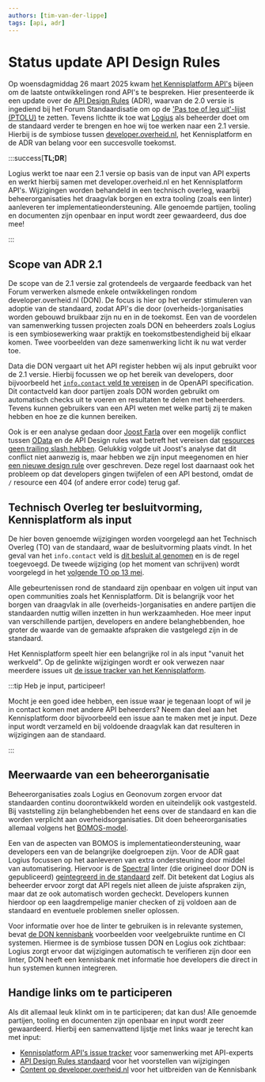 ```yaml
---
authors: [tim-van-der-lippe]
tags: [api, adr]
---
```

# Status update API Design Rules

Op woensdagmiddag 26 maart 2025 kwam [het Kennisplatform API's](/communities/kennisplatform-apis/) bijeen om de laatste ontwikkelingen rond API's te bespreken.
Hier presenteerde ik een update over de [API Design Rules](https://gitdocumentatie.logius.nl/publicatie/api/adr/) (ADR), waarvan de 2.0 versie is ingediend bij het Forum Standaardisatie om op de ['Pas toe of leg uit'-lijst (PTOLU)](https://www.forumstandaardisatie.nl/open-standaarden/rest-api-design-rules) te zetten.
Tevens lichtte ik toe wat [Logius](https://www.logius.nl/) als beheerder doet om de standaard verder te brengen en hoe wij toe werken naar een 2.1 versie.
Hierbij is de symbiose tussen [developer.overheid.nl](https://developer.overheid.nl), het Kennisplatform en de ADR van belang voor een succesvolle toekomst.

<!-- truncate -->

:::success[**TL;DR**]

Logius werkt toe naar een 2.1 versie op basis van de input van API experts en werkt hierbij samen met developer.overheid.nl en het Kennisplatform API's.
Wijzigingen worden behandeld in een technisch overleg, waarbij beheerorganisaties het draagvlak borgen en extra tooling (zoals een linter) aanleveren ter implementatieondersteuning.
Alle genoemde partijen, tooling en documenten zijn openbaar en input wordt zeer gewaardeerd, dus doe mee!

:::

## Scope van ADR 2.1

De scope van de 2.1 versie zal grotendeels de vergaarde feedback van het Forum verwerken alsmede enkele ontwikkelingen rondom developer.overheid.nl (DON).
De focus is hier op het verder stimuleren van adoptie van de standaard, zodat API's die door (overheids-)organisaties worden gebouwd bruikbaar zijn nu en in de toekomst.
Een van de voordelen van samenwerking tussen projecten zoals DON en beheerders zoals Logius is een symbiosewerking waar praktijk en toekomstbestendigheid bij elkaar komen.
Twee voorbeelden van deze samenwerking licht ik nu wat verder toe.

Data die DON vergaart uit het API register hebben wij als input gebruikt voor de 2.1 versie.
Hierbij focussen we op het bereik van developers, door bijvoorbeeld het [`info.contact` veld te vereisen](https://github.com/Logius-standaarden/API-Design-Rules/pull/161) in de OpenAPI specification.
Dit contactveld kan door partijen zoals DON worden gebruikt om automatisch checks uit te voeren en resultaten te delen met beheerders.
Tevens kunnen gebruikers van een API weten met welke partij zij te maken hebben en hoe ze die kunnen bereiken.

Ook is er een analyse gedaan door [Joost Farla](/blog/authors/joost-farla) over een mogelijk conflict tussen [OData](https://docs.oasis-open.org/odata/odata/v4.01/odata-v4.01-part2-url-conventions.html) en de API Design rules wat betreft het vereisen dat [resources geen trailing slash hebben](https://gitdocumentatie.logius.nl/publicatie/api/adr/#/core/no-trailing-slash).
Gelukkig volgde uit Joost's analyse dat dit conflict niet aanwezig is, maar hebben we zijn input meegenomen en hier [een nieuwe design rule](https://github.com/Logius-standaarden/API-Design-Rules/pull/165/) over geschreven.
Deze regel lost daarnaast ook het probleem op dat developers gingen twijfelen of een API bestond, omdat de `/` resource een 404 (of andere error code) terug gaf.

## Technisch Overleg ter besluitvorming, Kennisplatform als input

De hier boven genoemde wijzigingen worden voorgelegd aan het Technisch Overleg (TO) van de standaard, waar de besluitvorming plaats vindt.
In het geval van het `info.contact` veld is [dit besluit al genomen](https://github.com/Logius-standaarden/Overleg/blob/main/API/2025-05-13/2025-02-04%20%20Verslag%20TO%20ADR%20API%20Design%20Rules.pdf) en is de regel toegevoegd.
De tweede wijziging (op het moment van schrijven) wordt voorgelegd in het [volgende TO op 13 mei](https://github.com/Logius-standaarden/Overleg/tree/main/API/2025-05-13).

Alle gebeurtenissen rond de standaard zijn openbaar en volgen uit input van open communities zoals het Kennisplatform.
Dit is belangrijk voor het borgen van draagvlak in alle (overheids-)organisaties en andere partijen die standaarden nuttig willen inzetten in hun werkzaamheden.
Hoe meer input van verschillende partijen, developers en andere belanghebbenden, hoe groter de waarde van de gemaakte afspraken die vastgelegd zijn in de standaard.

Het Kennisplatform speelt hier een belangrijke rol in als input "vanuit het werkveld".
Op de gelinkte wijzigingen wordt er ook verwezen naar meerdere issues uit [de issue tracker van het Kennisplatform](https://github.com/Geonovum/KP-APIs/issues).

:::tip Heb je input, participeer!

Mocht je een goed idee hebben, een issue waar je tegenaan loopt of wil je in contact komen met andere API beheerders?
Neem dan deel aan het Kennisplatform door bijvoorbeeld een issue aan te maken met je input.
Deze input wordt verzameld en bij voldoende draagvlak kan dat resulteren in wijzigingen aan de standaard.

:::

## Meerwaarde van een beheerorganisatie

Beheerorganisaties zoals Logius en Geonovum zorgen ervoor dat standaarden continu doorontwikkeld worden en uiteindelijk ook vastgesteld.
Bij vaststelling zijn belanghebbenden het eens over de standaard en kan die worden verplicht aan overheidsorganisaties.
Dit doen beheerorganisaties allemaal volgens het [BOMOS-model](https://www.logius.nl/onze-dienstverlening/domeinen/infrastructuur/bomos).

Een van de aspecten van BOMOS is implementatieondersteuning, waar developers een van de belangrijke doelgroepen zijn.
Voor de ADR gaat Logius focussen op het aanleveren van extra ondersteuning door middel van automatisering.
Hiervoor is de [Spectral](https://stoplight.io/open-source/spectral) linter (die origineel door DON is gepubliceerd) [geintegreerd in de standaard](https://github.com/Logius-standaarden/API-Design-Rules/pull/177) zelf.
Dit betekent dat Logius als beheerder ervoor zorgt dat API regels niet alleen de juiste afspraken zijn, maar dat ze ook automatisch worden gecheckt.
Developers kunnen hierdoor op een laagdrempelige manier checken of zij voldoen aan de standaard en eventuele problemen sneller oplossen.

Voor informatie over hoe de linter te gebruiken is in relevante systemen, bevat [de DON kennisbank](/kennisbank/apis/tools/api-design-rules-linter) voorbeelden voor veelgebruikte runtime en CI systemen.
Hiermee is de symbiose tussen DON en Logius ook zichtbaar: Logius zorgt ervoor dat wijzigingen automatisch te verifieren zijn door een linter, DON heeft een kennisbank met informatie hoe developers die direct in hun systemen kunnen integreren.

## Handige links om te participeren

Als dit allemaal leuk klinkt om in te participeren; dat kan dus!
Alle genoemde partijen, tooling en documenten zijn openbaar en input wordt zeer gewaardeerd.
Hierbij een samenvattend lijstje met links waar je terecht kan met input:

* [Kennisplatform API's issue tracker](https://github.com/Geonovum/KP-APIs/issues) voor samenwerking met API-experts
* [API Design Rules standaard](https://github.com/Logius-standaarden/API-Design-Rules/) voor het voorstellen van wijzigingen
* [Content op developer.overheid.nl](https://github.com/developer-overheid-nl/don-site) voor het uitbreiden van de Kennisbank
